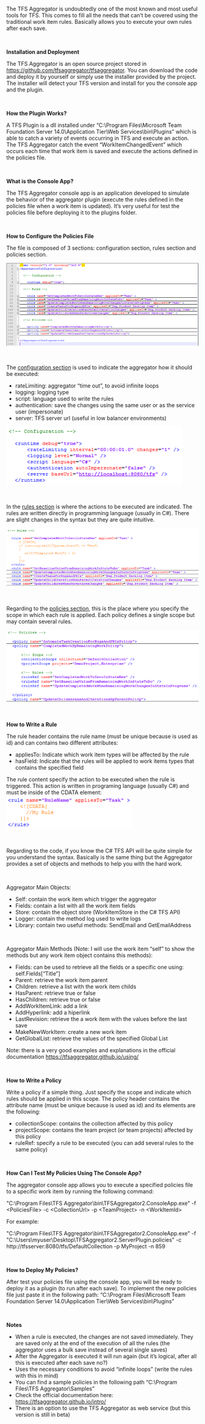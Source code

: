 The TFS Aggregator is undoubtedly one of the most known and most useful tools for TFS. This comes to fill all the needs that can’t be covered using the traditional work item rules. Basically allows you to execute your own rules after each save.

&nbsp;

<strong>Installation and Deployment</strong>

The TFS Aggregator is an open source project stored in <a href="https://github.com/tfsaggregator/tfsaggregator">https://github.com/tfsaggregator/tfsaggregator</a>. You can download the code and deploy it by yourself or simply use the installer provided by the project. The installer will detect your TFS version and install for you the console app and the plugin.

&nbsp;

<strong>How the Plugin Works?</strong>

A TFS Plugin is a dll installed under “C:\Program Files\Microsoft Team Foundation Server 14.0\Application Tier\Web Services\bin\Plugins” which is able to catch a variety of events occurring in TFS and execute an action. The TFS Aggregator catch the event “WorkItemChangedEvent” which occurs each time that work item is saved and execute the actions defined in the policies file.

&nbsp;

<strong>What is the Console App?</strong>

The TFS Aggregator console app is an application developed to simulate the behavior of the aggregator plugin (execute the rules defined in the policies file when a work item is updated). It’s very useful for test the policies file before deploying it to the plugins folder.

&nbsp;

<strong>How to Configure the Policies File</strong>

The file is composed of 3 sections: configuration section, rules section and policies section.

<img src="https://github.com/leonjalfon1/Microsoft-Blog/blob/master/MeetingTheTFSAggregator/Images/KnowingTheTFSAggregator1.png?raw=true" alt="KnowingTheTFSAggregator1.png" />

&nbsp;

The <u>configuration section</u> is used to indicate the aggregator how it should be executed:
<ul>
 	<li>rateLimiting: aggregator “time out”, to avoid infinite loops</li>
 	<li>logging: logging type</li>
 	<li>script: language used to write the rules</li>
 	<li>authentication: save the changes using the same user or as the service user (impersonate)</li>
 	<li>server: TFS server url (useful in low balancer environments)</li>
</ul>
<img src="https://github.com/leonjalfon1/Microsoft-Blog/blob/master/MeetingTheTFSAggregator/Images/KnowingTheTFSAggregator2.png?raw=true" alt="KnowingTheTFSAggregator2.png" />

&nbsp;

In the <u>rules section</u> is where the actions to be executed are indicated. The rules are written directly in programming language (usually in C#). There are slight changes in the syntax but they are quite intuitive.

<img src="https://github.com/leonjalfon1/Microsoft-Blog/blob/master/MeetingTheTFSAggregator/Images/KnowingTheTFSAggregator3.png?raw=true" alt="KnowingTheTFSAggregator3.png" />

&nbsp;

Regarding to the <u>policies section</u>, this is the place where you specify the scope in which each rule is applied. Each policy defines a single scope but may contain several rules.

<img src="https://github.com/leonjalfon1/Microsoft-Blog/blob/master/MeetingTheTFSAggregator/Images/KnowingTheTFSAggregator4.png?raw=true" alt="KnowingTheTFSAggregator4.png" />

&nbsp;

<strong>How to Write a Rule</strong>

The rule header contains the rule name (must be unique because is used as id) and can contains two different attributes:
<ul>
 	<li>appliesTo: Indicate which work item types will be affected by the rule</li>
 	<li>hasField: Indicate that the rules will be applied to work items types that contains the specified field</li>
</ul>
The rule content specify the action to be executed when the rule is triggered. This action is written in programing language (usually C#) and must be inside of the CDATA element:

<img src="https://github.com/leonjalfon1/Microsoft-Blog/blob/master/MeetingTheTFSAggregator/Images/KnowingTheTFSAggregator5.png?raw=true" alt="KnowingTheTFSAggregator5.png" />

&nbsp;

Regarding to the code, if you know the C# TFS API will be quite simple for you understand the syntax. Basically is the same thing but the Aggregator provides a set of objects and methods to help you with the hard work.

&nbsp;

Aggregator Main Objects:
<ul>
 	<li>Self: contain the work item which trigger the aggregator</li>
 	<li>Fields: contain a list with all the work item fields</li>
 	<li>Store: contain the object store (WorkItemStore in the C# TFS API)</li>
 	<li>Logger: contain the method log used to write logs</li>
 	<li>Library: contain two useful methods: SendEmail and GetEmailAddress</li>
</ul>
&nbsp;

Aggregator Main Methods (Note: I will use the work item “self” to show the methods but any work item object contains this methods):
<ul>
 	<li>Fields: can be used to retrieve all the fields or a specific one using: self.Fields[“Title”]</li>
 	<li>Parent: retrieve the work item parent</li>
 	<li>Children: retrieve a list with the work item childs</li>
 	<li>HasParent: retrieve true or false</li>
 	<li>HasChildren: retrieve true or false</li>
 	<li>AddWorkItemLink: add a link</li>
 	<li>AddHyperlink: add a hiperlink</li>
 	<li>LastRevision: retrieve the a work item with the values before the last save</li>
 	<li>MakeNewWorkItem: create a new work item</li>
 	<li>GetGlobalList: retrieve the values of the specified Global List</li>
</ul>
Note: there is a very good examples and explanations in the official documentation <a href="https://tfsaggregator.github.io/using/">https://tfsaggregator.github.io/using/</a>

&nbsp;

<strong>How to Write a Policy</strong>

Write a policy if a simple thing. Just specify the scope and indicate which rules should be applied in this scope. The policy header contains the attribute name (must be unique because is used as id) and its elements are the following:
<ul>
 	<li>collectionScope: contains the collection affected by this policy</li>
 	<li>projectScope: contains the team project (or team projects) affected by this policy</li>
 	<li>ruleRef: specify a rule to be executed (you can add several rules to the same policy)</li>
</ul>
&nbsp;

<strong>How Can I Test My Policies Using The Console App?</strong>

The aggregator console app allows you to execute a specified policies file to a specific work item by running the following command:

"C:\Program Files\TFS Aggregator\bin\TFSAggregator2.ConsoleApp.exe" -f &lt;PoliciesFile&gt; -c &lt;CollectionUrl&gt; -p &lt;TeamProject&gt; -n &lt;WorkItemId&gt;

For example:

"C:\Program Files\TFS Aggregator\bin\TFSAggregator2.ConsoleApp.exe" -f "C:\Users\myuser\Desktop\TFSAggregator2.ServerPlugin.policies" -c http://tfsserver:8080/tfs/DefaultCollection -p MyProject -n 859

&nbsp;

<strong>How to Deploy My Policies?</strong>

After test your policies file using the console app, you will be ready to deploy it as a plugin (to run after each save). To implement the new policies file just paste it in the following path: “C:\Program Files\Microsoft Team Foundation Server 14.0\Application Tier\Web Services\bin\Plugins”

&nbsp;

<strong>Notes</strong>
<ul>
 	<li>When a rule is executed, the changes are not saved immediately. They are saved only at the end of the execution of all the rules (the aggregator uses a bulk save instead of several single saves)</li>
 	<li>After the Aggregator is executed it will run again (but it’s logical, after all this is executed after each save no?)</li>
 	<li>Uses the necessary conditions to avoid “infinite loops” (write the rules with this in mind)</li>
 	<li>You can find a sample policies in the following path “C:\Program Files\TFS Aggregator\Samples”</li>
 	<li>Check the official documentation here: <a href="https://tfsaggregator.github.io/intro/">https://tfsaggregator.github.io/intro/</a></li>
 	<li>There is an option to use the TFS Aggregator as web service (but this version is still in beta)</li>
</ul>